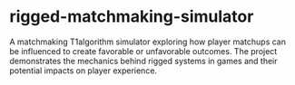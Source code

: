 # rigged-matchmaking-simulator
A matchmaking T1algorithm simulator exploring how player matchups can be influenced to create favorable or unfavorable outcomes. The project demonstrates the mechanics behind rigged systems in games and their potential impacts on player experience.
